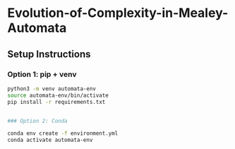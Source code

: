 # Evolution-of-Complexity-in-Mealey-Automata



## Setup Instructions

### Option 1: pip + venv

```bash
python3 -m venv automata-env
source automata-env/bin/activate
pip install -r requirements.txt


### Option 2: Conda

conda env create -f environment.yml
conda activate automata-env

